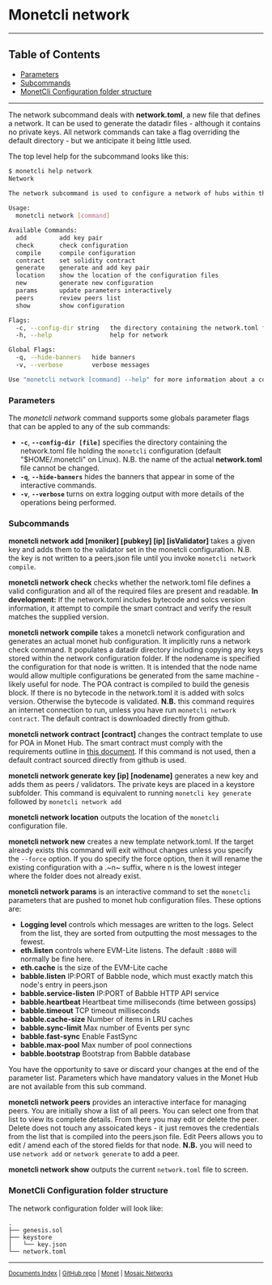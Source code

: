 # Monetcli network

----

## Table of Contents

+ [Parameters](#parameters)
+ [Subcommands](#subcommands)
+ [MonetCli Configuration folder structure](#monetcli-configuration-folder-structure)

----


The network subcommand deals with **network.toml**, a new file that defines a network. It can be used to generate the datadir files - although it contains no private keys. All network commands can take a flag overriding the default directory - but we anticipate it being little used. 

The top level help for the subcommand looks like this:

```bash
$ monetcli help network
Network
		
The network subcommand is used to configure a network of hubs within the monetcli configuration. The compile option builds the genesis file and pushes it to a monetd configuration. The commands available from the network command are sequenced in the wizard, testnet and testjoin commands.

Usage:
  monetcli network [command]

Available Commands:
  add         add key pair
  check       check configuration
  compile     compile configuration
  contract    set solidity contract
  generate    generate and add key pair
  location    show the location of the configuration files
  new         generate new configuration
  params      update parameters interactively
  peers       review peers list
  show        show configuration

Flags:
  -c, --config-dir string   the directory containing the network.toml file holding the monetcli configuration (default "/home/jon/.monetcli")
  -h, --help                help for network

Global Flags:
  -q, --hide-banners   hide banners
  -v, --verbose        verbose messages

Use "monetcli network [command] --help" for more information about a command.
```

### Parameters

The *monetcli network* command supports some globals parameter flags that can be appled to any of the sub commands:
+ **`-c`**, **`--config-dir [file]`** specifies the directory containing the network.toml file holding the `monetcli` configuration (default "$HOME/.monetcli" on Linux). N.B. the name of the actual **network.toml** file cannot be changed. 
+ **`-q`**, **`--hide-banners`** hides the banners that appear in some of the interactive commands.
+ **`-v`**, **`--verbose`** turns on extra logging output with more details of the operations being performed. 


### Subcommands

**monetcli network add [moniker] [pubkey] [ip] [isValidator]** takes a given key and adds them to the validator set in the monetcli configuration. N.B. the key is not written to a peers.json file until you invoke `monetcli network compile`.


**monetcli network check** checks whether the network.toml file defines a valid configuration and all of the required files are present and readable. **In development:** If the network.toml includes bytecode and solcs version information, it attempt to compile the smart contract and verify the result matches the supplied version.

[comment]: # (//TODO remove In development flag when it is no longer in development)

**monetcli network compile** takes a monetcli network configuration and generates an actual monet hub configuration. It implicitly runs a network check command. It populates a datadir directory including copying any keys stored within the network configuration folder. If the nodename is specified the configuration for that node is written. It is intended that the node name would allow multiple configurations be generated from the same machine - likely useful for node. The POA contract is compiled to build the genesis block. If there is no bytecode in the network.toml it is added with solcs version. Otherwise the bytecode is validated. **N.B.** this command requires an internet connection to run, unless you have run `monetcli network contract`. The default contract is downloaded directly from github. 

[comment]: # (//TODO verify the checking code is put live)


**monetcli network contract [contract]** changes the contract template to use for POA in Monet Hub. The smart contract must comply with the requirements outline in [this document](smartcontract.md). If this command is not used, then a default contract sourced directly from github is used. 

[comment]: # (//TODO - actually write that smartcontract.md file)

**monetcli network generate key [ip] [nodename]** generates a new key and adds them as peers / validators. The private keys are placed in a keystore subfolder. This command is equivalent to running `monetcli key generate` followed by `monetcli network add`

**monetcli network location** outputs the location of the `monetcli` configuration file. 

**monetcli network new** creates a new template network.toml. If the target already exists this command will exit without changes unless you specify the `--force` option. If you do specify the force option, then it will rename the existing configuration with a .~n~ suffix, where n is the lowest integer where the folder does not already exist. 
 

**monetcli network params** is an interactive command to set the `monetcli` parameters that are pushed to monet hub configuration files. These options are:

+ **Logging level** controls which messages are written to the logs. Select from the list, they are sorted from outputting the most messages to the fewest. 
+ **eth.listen** controls where EVM-Lite listens. The default `:8080` will normally be fine here.
+ **eth.cache** is the size of the EVM-Lite cache 
+ **babble.listen** IP:PORT of Babble node, which must exactly match this node's entry in peers.json
+ **babble.service-listen** IP:PORT of Babble HTTP API service
+ **babble.heartbeat** Heartbeat time milliseconds (time between gossips)
+ **babble.timeout** TCP timeout milliseconds
+ **babble.cache-size** Number of items in LRU caches
+ **babble.sync-limit** Max number of Events per sync
+ **babble.fast-sync** Enable FastSync
+ **babble.max-pool** Max number of pool connections
+ **babble.bootstrap** Bootstrap from Babble database

You have the opportunity to save or discard your changes at the end of the parameter list. Parameters which have mandatory values in the Monet Hub are not available from this sub command.


**monetcli network peers** provides an interactive interface for managing peers. You are initially show a list of all peers. You can select one from that list to view its complete details. From there you may edit or delete the peer. Delete does not touch any assoicated keys - it just removes the credentials from the list that is compiled into the peers.json file. Edit Peers allows you to edit / amend each of the stored fields for that node. **N.B.** you will need to use `network add` or `network generate` to add a peer.  


**monetcli network show** outputs the current `network.toml` file to screen. 




### MonetCli Configuration folder structure

The network configuration folder will look like:
```
.
├── genesis.sol
├── keystore
│   └── key.json
└── network.toml
```

----

<sup>[Documents Index](README.md) | [GitHub repo](https://github.com/mosaicnetworks/monetd) | [Monet](https://monet.network/) | [Mosaic Networks](https://www.babble.io/)</sup>